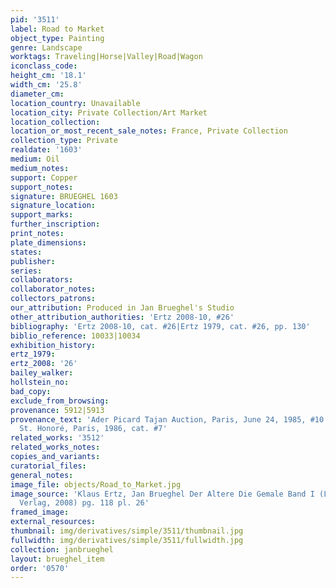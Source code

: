 ```yaml
---
pid: '3511'
label: Road to Market
object_type: Painting
genre: Landscape
worktags: Traveling|Horse|Valley|Road|Wagon
iconclass_code:
height_cm: '18.1'
width_cm: '25.8'
diameter_cm:
location_country: Unavailable
location_city: Private Collection/Art Market
location_collection:
location_or_most_recent_sale_notes: France, Private Collection
collection_type: Private
realdate: '1603'
medium: Oil
medium_notes:
support: Copper
support_notes:
signature: BRUEGHEL 1603
signature_location:
support_marks:
further_inscription:
print_notes:
plate_dimensions:
states:
publisher:
series:
collaborators:
collaborator_notes:
collectors_patrons:
our_attribution: Produced in Jan Brueghel's Studio
other_attribution_authorities: 'Ertz 2008-10, #26'
bibliography: 'Ertz 2008-10, cat. #26|Ertz 1979, cat. #26, pp. 130'
biblio_reference: 10033|10034
exhibition_history:
ertz_1979:
ertz_2008: '26'
bailey_walker:
hollstein_no:
bad_copy:
exclude_from_browsing:
provenance: 5912|5913
provenance_text: 'Ader Picard Tajan Auction, Paris, June 24, 1985, #10|Galerie d''Art
  St. Honoré, Paris, 1986, cat. #7'
related_works: '3512'
related_works_notes:
copies_and_variants:
curatorial_files:
general_notes:
image_file: objects/Road_to_Market.jpg
image_source: 'Klaus Ertz, Jan Brueghel Der Altere Die Gemale Band I (Lingen: Luca
  Verlag, 2008) pg. 118 pl. 26'
framed_image:
external_resources:
thumbnail: img/derivatives/simple/3511/thumbnail.jpg
fullwidth: img/derivatives/simple/3511/fullwidth.jpg
collection: janbrueghel
layout: brueghel_item
order: '0570'
---
```

